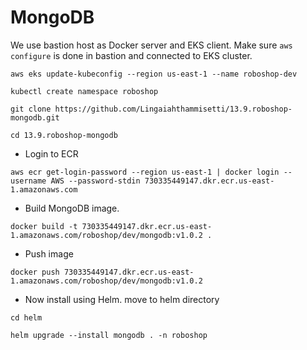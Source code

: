 # MongoDB

We use bastion host as Docker server and EKS client.
Make sure `aws configure` is done in bastion and connected to EKS cluster.
```
aws eks update-kubeconfig --region us-east-1 --name roboshop-dev
```
```
kubectl create namespace roboshop
```
```
git clone https://github.com/Lingaiahthammisetti/13.9.roboshop-mongodb.git
```
```
cd 13.9.roboshop-mongodb
```

* Login to ECR
```
aws ecr get-login-password --region us-east-1 | docker login --username AWS --password-stdin 730335449147.dkr.ecr.us-east-1.amazonaws.com
```
* Build MongoDB image.
```
docker build -t 730335449147.dkr.ecr.us-east-1.amazonaws.com/roboshop/dev/mongodb:v1.0.2 .
```
* Push image
```
docker push 730335449147.dkr.ecr.us-east-1.amazonaws.com/roboshop/dev/mongodb:v1.0.2
```
* Now install using Helm. move to helm directory
```
cd helm
```

```
helm upgrade --install mongodb . -n roboshop
```